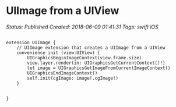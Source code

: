 # UIImage from a UIView

_Status: Published_
_Created: 2018-06-09 01:41:31_
_Tags: swift iOS_

<code>
extension UIImage {
    // UIImage extension that creates a UIImage from a UIView
    convenience init (view:UIView) {
        UIGraphicsBeginImageContext(view.frame.size)
        view.layer.render(in: UIGraphicsGetCurrentContext()!)
        let image = UIGraphicsGetImageFromCurrentImageContext()
        UIGraphicsEndImageContext()
        self.init(cgImage: image!.cgImage!)
    }

}
</code>